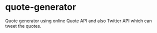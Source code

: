 # quote-generator

Quote generator using online Quote API and also Twitter API which can tweet the quotes.
